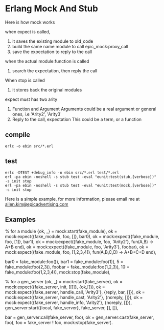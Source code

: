 Erlang Mock And Stub
====================

Here is how mock works

when expect is called, 
  1. it saves the existing module to old_code
  2. build the same name module to call epic_mock:proxy_call
  3. save the expectation to reply to the call
  
when the actual module:function is called
  1. search the expectation, then reply the call

When stop is called
  1. it stores back the original modules

expect must has two arity
  1. Function and Argument
     Arguments could be a real argument or general ones, i.e 'Arity2', 'Arity3'
  2. Reply to the call, expectation
     This could be a term, or a function

compile
-------
	erlc -o ebin src/*.erl
	
test
----
	erlc -DTEST +debug_info -o ebin src/*.erl test/*.erl
	erl -pa ebin -noshell -s stub test -eval "eunit:test(stub,[verbose])" -s init stop
	erl -pa ebin -noshell -s stub test -eval "eunit:test(mock,[verbose])" -s init stop

Here is a simple example, for more information, please email me at allen.kim@epicadvertising.com

Examples
--------
  % for a module
  {ok, _} = mock:start(fake_module),
  ok = mock:expect({fake_module, foo, []}, bar0),
  ok = mock:expect({fake_module, foo, [1]}, bar1),
  ok = mock:expect({fake_module, foo, 'Arity2'}, fun(A,B) -> A+B end),
  ok = mock:expect({fake_module, foo, 'Arity3'}, foobar),
  ok = mock:expect({fake_module, foo, [1,2,3,4]}, fun(A,B,C,D) -> A+B+C+D end),
  
  bar0 = fake_module:foo()),
  bar1 = fake_module:foo(1)),
  5 =    fake_module:foo(2,3)),
  foobar =  fake_module:foo(1,2,3)),
  10 =  fake_module:foo(1,2,3,4)),
  mock:stop(fake_module),
  
  % for a gen_server
  {ok, _} = mock:start(fake_server),
  ok = mock:expect({fake_server, init, [[]]}, {ok,[]}),
  ok = mock:expect({fake_server, handle_call, 'Arity3'}, {reply, bar, []}),
  ok = mock:expect({fake_server, handle_cast, 'Arity2'}, {noreply, []}),
  ok = mock:expect({fake_server, handle_info, 'Arity2'}, {noreply, []}),
  gen_server:start({local, fake_server}, fake_server, [], []),
  
  bar = gen_server:call(fake_server, foo),
  ok  = gen_server:cast(fake_server, foo),
  foo = fake_server ! foo,
  mock:stop(fake_server).
